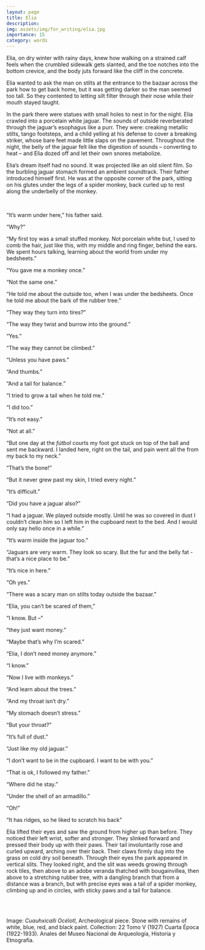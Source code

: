 ```yaml
---
layout: page
title: Elia
description: 
img: assets/img/for_writing/elia.jpg
importance: 15
category: words
---
```


Elia, on dry winter with rainy days, knew how walking on a strained calf feels when the crumbled sidewalk gets slanted, and the toe notches into the bottom crevice, and the body juts forward like the cliff in the concrete. 

Elia wanted to ask the man on stilts at the entrance to the bazaar across the park how to get back home, but it was getting darker so the man seemed too tall. So they contented to letting silt filter through their nose while their mouth stayed taught. 

In the park there were statues with small holes to nest in for the night. Elia crawled into a porcelain white jaguar. The sounds of outside reverberated through the jaguar’s esophagus like a purr. They were: creaking metallic stilts, tango footsteps, and a child yelling at his defense to cover a breaking striker, whose bare feet made little slaps on the pavement. Throughout the night, the belly of the jaguar felt like the digestion of sounds – converting to heat – and Elia dozed off and let their own snores metabolize. 

Elia’s dream itself had no sound. It was projected like an old silent film. So the burbling jaguar stomach formed an ambient soundtrack. Their father introduced himself first. He was at the opposite corner of the park, sitting on his glutes under the legs of a spider monkey, back curled up to rest along the underbelly of the monkey.

<br/>

“It’s warm under here,” his father said.

“Why?”

“My first toy was a small stuffed monkey. Not porcelain white but, I used to comb the hair, just like this, with my middle and ring finger, behind the ears. We spent hours talking, learning about the world from under my bedsheets.” 

“You gave me a monkey once.”

“Not the same one.”

“He told me about the outside too, when I was under the bedsheets. Once he told me about the bark of the rubber tree.”

“They way they turn into tires?”

“The way they twist and burrow into the ground.”

“Yes.”

“The way they cannot be climbed.”

“Unless you have paws.”

“And thumbs.”

“And a tail for balance.”

“I tried to grow a tail when he told me.”

“I did too.”

“It’s not easy.”

“Not at all.”

“But one day at the *fútbol* courts my foot got stuck on top of the ball and sent me backward. I landed here, right on the tail, and pain went all the from my back to my neck.”

“That’s the bone!”

“But it never grew past my skin, I tried every night.”

“It’s difficult.”

“Did you have a jaguar also?”

“I had a jaguar. We played outside mostly. Until he was so covered in dust I couldn’t clean him so I left him in the cupboard next to the bed. And I would only say hello once in a while.”

“It’s warm inside the jaguar too.”

“Jaguars are very warm. They look so scary. But the fur and the belly fat - that’s a nice place to be.”

“It’s nice in here.”

“Oh yes.”

“There was a scary man on stilts today outside the bazaar.”

“Elia, you can’t be scared of them,”

“I know. But –”

“they just want money.”

“Maybe that’s why I’m scared.”

“Elia, I don’t need money anymore.”

“I know.”

“Now I live with monkeys.”

“And learn about the trees.”

“And my throat isn’t dry.”

“My stomach doesn’t stress.”

“But your throat?”

“It’s full of dust.”

“Just like my old jaguar.”

“I don’t want to be in the cupboard. I want to be with you.”

“That is ok, I followed my father.”

“Where did he stay.”

“Under the shell of an armadillo.”

“Oh!”

“It has ridges, so he liked to scratch his back”

Elia lifted their eyes and saw the ground from higher up than before. They noticed their left wrist, softer and stronger. They slinked forward and pressed their body up with their paws. Their tail involuntarily rose and curled upward, arching over their back. Their claws firmly dug into the grass on cold dry soil beneath. Through their eyes the park appeared in vertical slits. They looked right, and the slit was weeds growing through rock tiles, then above to an adobe veranda thatched with bougainvillea, then above to a stretching rubber tree, with a dangling branch that from a distance was a branch, but with precise eyes was a tail of a spider monkey, climbing up and in circles, with sticky paws and a tail for balance.



<br/><br/>

Image: *Cuauhxicalli Océlotl*, Archeological piece. Stone with remains of white, blue, red, and black paint. Collection: 22 Tomo V (1927) Cuarta Época (1922-1933). Anales del Museo Nacional de Arqueología, Historia y Etnografía.